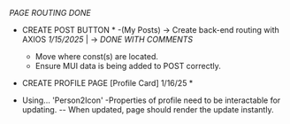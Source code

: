 *PAGE ROUTING DONE*


* CREATE POST BUTTON *
    -(My Posts) -> Create back-end routing with AXIOS *1/15/2025*
    |
    -> *DONE WITH COMMENTS*
    - Move where const(s) are located.
    - Ensure MUI data is being added to POST correctly.

* CREATE PROFILE PAGE [Profile Card]
                           1/16/25 *
                          
- Using...
 'Person2Icon'
-Properties of profile need to be interactable for updating.
  -- When updated, page should render the update instantly.